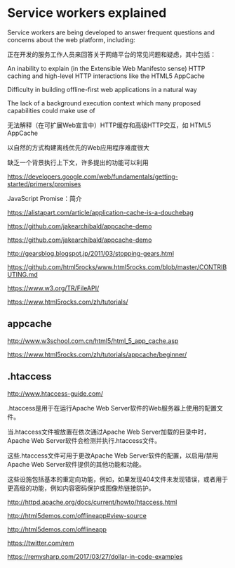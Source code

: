 # Service workers explained

Service workers are being developed to answer frequent questions and concerns about the web platform, including:


正在开发的服务工作人员来回答关于网络平台的常见问题和疑虑，其中包括：


An inability to explain (in the Extensible Web Manifesto sense) HTTP caching and high-level HTTP interactions like the HTML5 AppCache

Difficulty in building offline-first web applications in a natural way

The lack of a background execution context which many proposed capabilities could make use of


无法解释（在可扩展Web宣言中）HTTP缓存和高级HTTP交互，如 HTML5 AppCache

以自然的方式构建离线优先的Web应用程序难度很大

缺乏一个背景执行上下文，许多提出的功能可以利用





https://developers.google.com/web/fundamentals/getting-started/primers/promises

JavaScript Promise：简介



https://alistapart.com/article/application-cache-is-a-douchebag

https://github.com/jakearchibald/appcache-demo


https://github.com/jakearchibald/appcache-demo

http://gearsblog.blogspot.jp/2011/03/stopping-gears.html


https://github.com/html5rocks/www.html5rocks.com/blob/master/CONTRIBUTING.md


https://www.w3.org/TR/FileAPI/




https://www.html5rocks.com/zh/tutorials/



## appcache

http://www.w3school.com.cn/html5/html_5_app_cache.asp

https://www.html5rocks.com/zh/tutorials/appcache/beginner/



## .htaccess


http://www.htaccess-guide.com/


.htaccess是用于在运行Apache Web Server软件的Web服务器上使用的配置文件。

当.htaccess文件被放置在依次通过Apache Web Server加载的目录中时，Apache Web Server软件会检测并执行.htaccess文件。

这些.htaccess文件可用于更改Apache Web Server软件的配置，以启用/禁用Apache Web Server软件提供的其他功能和功能。

这些设施包括基本的重定向功能，例如，如果发现404文件未发现错误，或者用于更高级的功能，例如内容密码保护或图像热链接防护。


http://httpd.apache.org/docs/current/howto/htaccess.html






http://html5demos.com/offlineapp#view-source

http://html5demos.com/offlineapp

https://twitter.com/rem

https://remysharp.com/2017/03/27/dollar-in-code-examples





